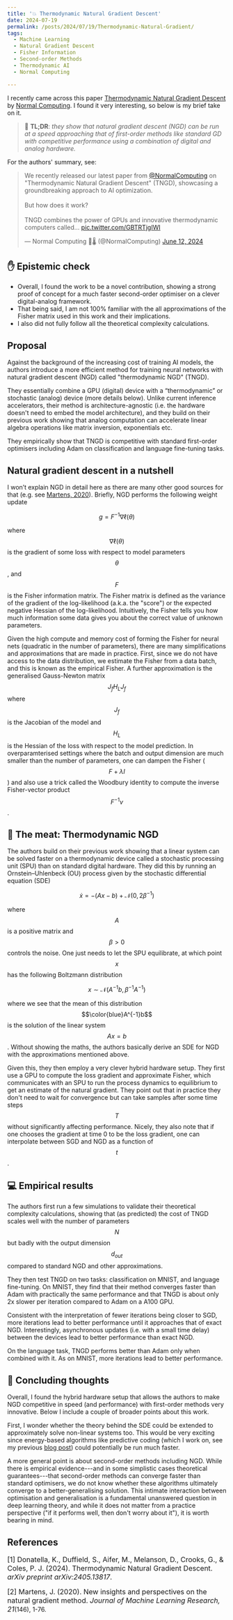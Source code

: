 ```yaml
---
title: '💥 Thermodynamic Natural Gradient Descent'
date: 2024-07-19
permalink: /posts/2024/07/19/Thermodynamic-Natural-Gradient/
tags:
  - Machine Learning
  - Natural Gradient Descent
  - Fisher Information
  - Second-order Methods
  - Thermodynamic AI
  - Normal Computing

---
```


I recently came across this paper [Thermodynamic Natural Gradient Descent](https://arxiv.org/abs/2405.13817) by 
[Normal Computing](https://www.normalcomputing.com/). I found it very interesting, so below is my brief take on it.

>  📖 **TL;DR**: *they show that natural gradient descent (NGD) can be run at a speed approaching that of first-order methods 
> like standard GD with competitive performance using a combination of digital and analog hardware.*

For the authors' summary, see:

<blockquote class="twitter-tweet"><p lang="en" dir="ltr">We recently released our latest paper from <a href="https://twitter.com/NormalComputing?ref_src=twsrc%5Etfw">@NormalComputing</a> on &quot;Thermodynamic Natural Gradient Descent&quot; (TNGD), showcasing a groundbreaking approach to AI optimization. <br><br>But how does it work?<br><br>TNGD combines the power of GPUs and innovative thermodynamic computers called… <a href="https://t.co/GBTRTjgIWI">pic.twitter.com/GBTRTjgIWI</a></p>&mdash; Normal Computing 🧠🌡️ (@NormalComputing) <a href="https://twitter.com/NormalComputing/status/1800918542755438862?ref_src=twsrc%5Etfw">June 12, 2024</a></blockquote> <script async src="https://platform.twitter.com/widgets.js" charset="utf-8"></script>

## ✋ Epistemic check
* Overall, I found the work to be a novel contribution, showing a strong proof of concept for a much faster second-order 
optimiser on a clever digital-analog framework.
* That being said, I am not 100% familiar with the all approximations of the Fisher matrix used in this work and their implications.
* I also did not fully follow all the theoretical complexity calculations.

## Proposal
Against the background of the increasing cost of training AI models, the authors introduce a more efficient method for 
training neural networks with natural gradient descent (NGD) called "thermodynamic NGD" (TNGD).

They essentially combine a GPU (digital) device with a “thermodynamic” or stochastic (analog) device (more details below). 
Unlike current inference accelerators, their method is architecture-agnostic (i.e. the hardware doesn't need to embed 
the model architecture), and they build on their previous work showing that analog computation can accelerate linear 
algebra operations like matrix inversion, exponentials etc. 

They empirically show that TNGD is competitive with standard first-order optimisers including Adam on classification and 
language fine-tuning tasks.

## Natural gradient descent in a nutshell
I won’t explain NGD in detail here as there are many other good sources for that (e.g. see [Martens, 2020](https://www.jmlr.org/papers/v21/17-678.html)). 
Briefly, NGD performs the following weight update

$$
g = F^{-1} \nabla \ell(\theta)
$$

where $$\nabla \ell(\theta)$$ is the gradient of some loss with respect to model parameters $$\theta$$, and $$F$$ is the 
Fisher information matrix. The Fisher matrix is defined as the variance of the gradient of the log-likelihood (a.k.a. 
the "score") or the expected negative Hessian of the log-likelihood. Intuitively, the Fisher tells you how much 
information some data gives you about the correct value of unknown parameters.

Given the high compute and memory cost of forming the Fisher for neural nets (quadratic in the number of parameters), 
there are many simplifications and approximations that are made in practice. First, since we do not have access to the 
data distribution, we estimate the Fisher from a data batch, and this is known as the empirical Fisher. A further 
approximation is the generalised Gauss-Newton matrix $$J_f H_L J_f$$ where $$J_f$$ is the Jacobian of the model and $$H_L$$ is 
the Hessian of the loss with respect to the model prediction. In overparamterised settings where the batch and output 
dimension are much smaller than the number of parameters, one can dampen the Fisher ($$F + \lambda I$$) and also use a 
trick called the Woodbury identity to compute the inverse Fisher-vector product $$F^{-1}v$$.

## 🥩 The meat: Thermodynamic NGD
The authors build on their previous work showing that a linear system can be solved faster on a thermodynamic device called 
a stochastic processing unit (SPU) than on standard digital hardware. They did this by running an Ornstein–Uhlenbeck (OU) 
process given by the stochastic differential equation (SDE)

$$
\dot{x} = -(Ax - b) + \mathcal{N}(0, 2 \beta^{-1})
$$

where $$A$$ is a positive matrix and $$\beta>0$$ controls the noise. One just needs to let the SPU equilibrate, at which 
point $$x$$ has the following Boltzmann distribution

$$
x \sim \mathcal{N}(A^{-1}b, \beta^{-1}A^{-1})
$$

where we see that the mean of this distribution $$\color{blue}A^{-1}b$$ is the solution of the linear system $$Ax = b$$. 
Without showing the maths, the authors basically derive an SDE for NGD with the approximations mentioned above. 

Given this, they then employ a very clever hybrid hardware setup. They first use a GPU to compute the loss gradient and 
approximate Fisher, which communicates with an SPU to run the process dynamics to equilibrium to get an estimate of the 
natural gradient. They point out that in practice they don't need to wait for convergence but can take samples after 
some time steps $$T$$ without significantly affecting performance. Nicely, they also note that if one chooses the gradient 
at time 0 to be the loss gradient, one can interpolate between SGD and NGD as a function of $$t$$.

## 💻 Empirical results

The authors first run a few simulations to validate their theoretical complexity calculations, showing that (as predicted)
the cost of TNGD scales well with the number of parameters $$N$$ but badly with the output dimension $$d_{out}$$ compared to
standard NGD and other approximations.

They then test TNGD on two tasks: classification on MNIST, and language fine-tuning. On MNIST, they find that their method
converges faster than Adam with practically the same performance and that TNGD is about only 2x slower per iteration 
compared to Adam on a A100 GPU.

Consistent with the interpretation of fewer iterations being closer to SGD, more iterations lead to better performance 
until it approaches that of exact NGD. Interestingly, asynchronous updates (i.e. with a small time delay) between the 
devices lead to better performance than exact NGD.

On the language task, TNGD performs better than Adam only when combined with it. As on MNIST, more iterations lead to 
better performance.

## 💭 Concluding thoughts

Overall, I found the hybrid hardware setup that allows the authors to make NGD competitive in speed (and performance)
with first-order methods very innovative. Below I include a couple of broader points about this work.

First, I wonder whether the theory behind the SDE could be extended to approximately solve non-linear systems too. This 
would be very exciting since energy-based algorithms like predictive coding (which I work on, see my previous 
[blog post](https://francesco-innocenti.github.io/posts/2023/08/10/PC-as-a-2nd-Order-Method/)) could potentially be run 
much faster.

A more general point is about second-order methods including NGD. While there is empirical evidence---and in some simplistic
cases theoretical guarantees---that second-order methods can converge faster than standard optimisers, we do not know 
whether these algorithms ultimately converge to a better-generalising solution. This intimate interaction between
optimisation and generalisation is a fundamental unanswered question in deep learning theory, and while it does not 
matter from a practice perspective ("if it performs well, then don't worry about it"), it is worth bearing in mind.

## References

<p> <font size="3"> <a id="1">[1]</a> 
Donatella, K., Duffield, S., Aifer, M., Melanson, D., Crooks, G., & Coles, P. J. (2024). Thermodynamic Natural Gradient Descent. <i>arXiv preprint arXiv:2405.13817</i>.</font> </p>

<p> <font size="3"> <a id="1">[2]</a> 
Martens, J. (2020). New insights and perspectives on the natural gradient method. <i>Journal of Machine Learning Research, 21</i></font>(146), 1-76.</p>
